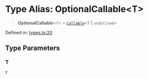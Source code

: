 # Type Alias: OptionalCallable\<T\>

> **OptionalCallable**\<`T`\> = [`Callable`](Callable.md)\<`T` \| `undefined`\>

Defined in: [types.ts:20](https://github.com/laruss/react-text-game/blob/7602514695c2b4f79da2fb62137ed33ba5572ba4/packages/core/src/types.ts#L20)

## Type Parameters

### T

`T`
